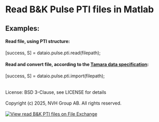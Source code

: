 # Read B&amp;K Pulse PTI files in Matlab
## Examples:
#### Read file, using PTI structure:
[success, S] = dataio.pulse.pti.read(filepath);
#### Read and convert file, according to the [Tamara data specification](https://www.tamara.app/tamaraFileSpecification.pdf):
[success, S] = dataio.pulse.pti.import(filepath);
\
\
\
License: BSD 3-Clause, see LICENSE for details
\
\
Copyright (c) 2025, NVH Group AB. All rights reserved.
\
\
[![View read B&K PTI files on File Exchange](https://www.mathworks.com/matlabcentral/images/matlab-file-exchange.svg)](https://mathworks.com/matlabcentral/fileexchange/177264-read-pulse-pti-files)

